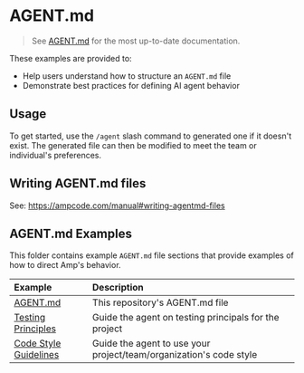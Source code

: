 # AGENT.md

> See [AGENT.md](https://ampcode.com/manual#AGENT.md) for the most up-to-date documentation.

These examples are provided to:
- Help users understand how to structure an `AGENT.md` file  
- Demonstrate best practices for defining AI agent behavior

## Usage

To get started, use the `/agent` slash command to generated one if it doesn't exist.
The generated file can then be modified to meet the team or individual's preferences.

## Writing AGENT.md files

See: https://ampcode.com/manual#writing-agentmd-files

## AGENT.md Examples

This folder contains example `AGENT.md`  file sections that provide examples of how to direct Amp's behavior.

|Example|Description|
|:---|:---|
|[AGENT.md](../../AGENT.md)|This repository's AGENT.md file|
|[Testing Principles](testing-principals.md)|Guide the agent on testing principals for the project|
|[Code Style Guidelines](code-style.md)|Guide the agent to use your project/team/organization's code style|

